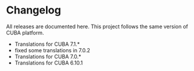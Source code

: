 # Changelog

All releases are documented here. This project follows the same version of CUBA platform.

- Translations for CUBA 7.1.*
- fixed some translations in 7.0.2
- Translations for CUBA 7.0.*
- Translations for CUBA 6.10.1
